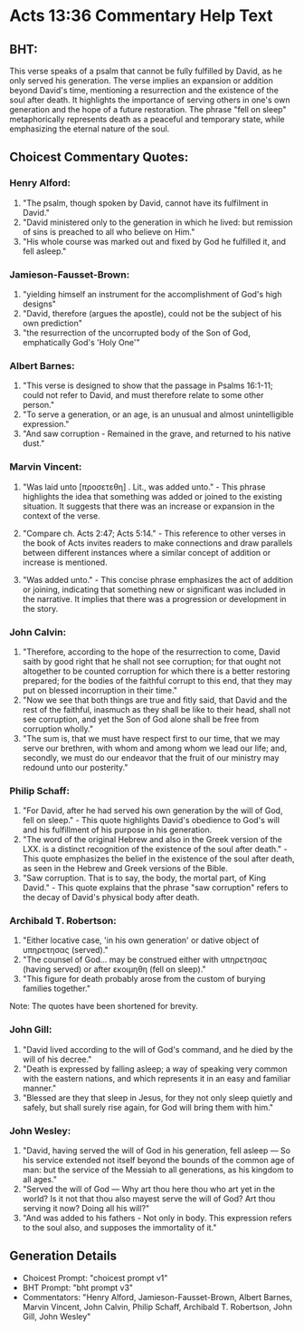 # Acts 13:36 Commentary Help Text

## BHT:
This verse speaks of a psalm that cannot be fully fulfilled by David, as he only served his generation. The verse implies an expansion or addition beyond David's time, mentioning a resurrection and the existence of the soul after death. It highlights the importance of serving others in one's own generation and the hope of a future restoration. The phrase "fell on sleep" metaphorically represents death as a peaceful and temporary state, while emphasizing the eternal nature of the soul.

## Choicest Commentary Quotes:
### Henry Alford:
1. "The psalm, though spoken by David, cannot have its fulfilment in David."
2. "David ministered only to the generation in which he lived: but remission of sins is preached to all who believe on Him."
3. "His whole course was marked out and fixed by God he fulfilled it, and fell asleep."

### Jamieson-Fausset-Brown:
1. "yielding himself an instrument for the accomplishment of God's high designs"
2. "David, therefore (argues the apostle), could not be the subject of his own prediction"
3. "the resurrection of the uncorrupted body of the Son of God, emphatically God's 'Holy One'"

### Albert Barnes:
1. "This verse is designed to show that the passage in Psalms 16:1-11; could not refer to David, and must therefore relate to some other person."
2. "To serve a generation, or an age, is an unusual and almost unintelligible expression."
3. "And saw corruption - Remained in the grave, and returned to his native dust."

### Marvin Vincent:
1. "Was laid unto [προσετεθη] . Lit., was added unto." - This phrase highlights the idea that something was added or joined to the existing situation. It suggests that there was an increase or expansion in the context of the verse.

2. "Compare ch. Acts 2:47; Acts 5:14." - This reference to other verses in the book of Acts invites readers to make connections and draw parallels between different instances where a similar concept of addition or increase is mentioned.

3. "Was added unto." - This concise phrase emphasizes the act of addition or joining, indicating that something new or significant was included in the narrative. It implies that there was a progression or development in the story.

### John Calvin:
1. "Therefore, according to the hope of the resurrection to come, David saith by good right that he shall not see corruption; for that ought not altogether to be counted corruption for which there is a better restoring prepared; for the bodies of the faithful corrupt to this end, that they may put on blessed incorruption in their time."
2. "Now we see that both things are true and fitly said, that David and the rest of the faithful, inasmuch as they shall be like to their head, shall not see corruption, and yet the Son of God alone shall be free from corruption wholly."
3. "The sum is, that we must have respect first to our time, that we may serve our brethren, with whom and among whom we lead our life; and, secondly, we must do our endeavor that the fruit of our ministry may redound unto our posterity."

### Philip Schaff:
1. "For David, after he had served his own generation by the will of God, fell on sleep." - This quote highlights David's obedience to God's will and his fulfillment of his purpose in his generation.
2. "The word of the original Hebrew and also in the Greek version of the LXX. is a distinct recognition of the existence of the soul after death." - This quote emphasizes the belief in the existence of the soul after death, as seen in the Hebrew and Greek versions of the Bible.
3. "Saw corruption. That is to say, the body, the mortal part, of King David." - This quote explains that the phrase "saw corruption" refers to the decay of David's physical body after death.

### Archibald T. Robertson:
1. "Either locative case, 'in his own generation' or dative object of υπηρετησας (served)." 
2. "The counsel of God... may be construed either with υπηρετησας (having served) or after εκοιμηθη (fell on sleep)."
3. "This figure for death probably arose from the custom of burying families together."

Note: The quotes have been shortened for brevity.

### John Gill:
1. "David lived according to the will of God's command, and he died by the will of his decree."
2. "Death is expressed by falling asleep; a way of speaking very common with the eastern nations, and which represents it in an easy and familiar manner."
3. "Blessed are they that sleep in Jesus, for they not only sleep quietly and safely, but shall surely rise again, for God will bring them with him."

### John Wesley:
1. "David, having served the will of God in his generation, fell asleep — So his service extended not itself beyond the bounds of the common age of man: but the service of the Messiah to all generations, as his kingdom to all ages."
2. "Served the will of God — Why art thou here thou who art yet in the world? Is it not that thou also mayest serve the will of God? Art thou serving it now? Doing all his will?"
3. "And was added to his fathers - Not only in body. This expression refers to the soul also, and supposes the immortality of it."


## Generation Details
- Choicest Prompt: "choicest prompt v1"
- BHT Prompt: "bht prompt v3"
- Commentators: "Henry Alford, Jamieson-Fausset-Brown, Albert Barnes, Marvin Vincent, John Calvin, Philip Schaff, Archibald T. Robertson, John Gill, John Wesley"
